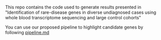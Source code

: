 This repo contains the code used to generate results presented in "Identification of rare-disease genes in diverse undiagnosed cases using whole blood transcriptome sequencing and large control cohorts"

You can use our proposed pipeline to highlight candidate genes by following [pipeline.md](docs/pipeline.md)
